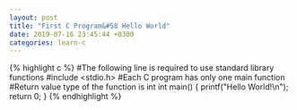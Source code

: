 ```yaml
---
layout: post
title: "First C Program&#58 Hello World"
date: 2019-07-16 23:45:44 +0300
categories: learn-c
---
```


{% highlight c %}
#The following line is required to use standard library functions
#include <stdio.h>
#Each C program has only one main function
#Return value type of the function is int 
int main() {
   printf("Hello World!\n");
   return 0;
}
{% endhighlight %}


